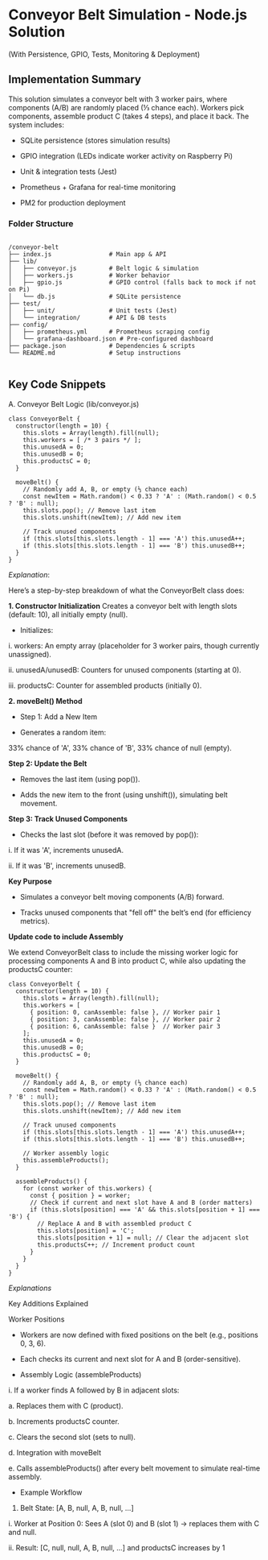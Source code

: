 # Conveyor Belt Simulation - Node.js Solution

(With Persistence, GPIO, Tests, Monitoring & Deployment)

## Implementation Summary

This solution simulates a conveyor belt with 3 worker pairs, where components (A/B) are randomly placed (⅓ chance each). Workers pick components, assemble product C (takes 4 steps), and place it back. The system includes:

- SQLite persistence (stores simulation results)

- GPIO integration (LEDs indicate worker activity on Raspberry Pi)

- Unit & integration tests (Jest)

- Prometheus + Grafana for real-time monitoring

- PM2 for production deployment

### Folder Structure 
```

/conveyor-belt  
├── index.js                # Main app & API  
├── lib/  
│   ├── conveyor.js         # Belt logic & simulation  
│   ├── workers.js          # Worker behavior  
│   ├── gpio.js             # GPIO control (falls back to mock if not on Pi)  
│   └── db.js               # SQLite persistence  
├── test/  
│   ├── unit/               # Unit tests (Jest)  
│   └── integration/        # API & DB tests  
├── config/  
│   ├── prometheus.yml      # Prometheus scraping config  
│   └── grafana-dashboard.json # Pre-configured dashboard  
├── package.json            # Dependencies & scripts  
└── README.md               # Setup instructions


``` 

## Key Code Snippets

A. Conveyor Belt Logic (lib/conveyor.js)

```
class ConveyorBelt {
  constructor(length = 10) {
    this.slots = Array(length).fill(null);
    this.workers = [ /* 3 pairs */ ];
    this.unusedA = 0;
    this.unusedB = 0;
    this.productsC = 0;
  }

  moveBelt() {
    // Randomly add A, B, or empty (⅓ chance each)
    const newItem = Math.random() < 0.33 ? 'A' : (Math.random() < 0.5 ? 'B' : null);
    this.slots.pop(); // Remove last item
    this.slots.unshift(newItem); // Add new item
    
    // Track unused components
    if (this.slots[this.slots.length - 1] === 'A') this.unusedA++;
    if (this.slots[this.slots.length - 1] === 'B') this.unusedB++;
  }
}
```

_Explanation_:

Here’s a step-by-step breakdown of what the ConveyorBelt class does:

**1. Constructor Initialization**
Creates a conveyor belt with length slots (default: 10), all initially empty (null).

- Initializes:

i. workers: An empty array (placeholder for 3 worker pairs, though currently unassigned).

ii. unusedA/unusedB: Counters for unused components (starting at 0).

iii. productsC: Counter for assembled products (initially 0).

**2. moveBelt() Method**

- Step 1: Add a New Item

- Generates a random item:

33% chance of 'A', 33% chance of 'B', 33% chance of null (empty).

**Step 2: Update the Belt**

- Removes the last item (using pop()).

- Adds the new item to the front (using unshift()), simulating belt movement.

**Step 3: Track Unused Components**

- Checks the last slot (before it was removed by pop()):

i. If it was 'A', increments unusedA.

ii. If it was 'B', increments unusedB.

**Key Purpose**

- Simulates a conveyor belt moving components (A/B) forward.

- Tracks unused components that "fell off" the belt’s end (for efficiency metrics).

**Update code to include Assembly**

We extend ConveyorBelt class to include the missing worker logic for processing components A and B into product C, while also updating the productsC counter:

```
class ConveyorBelt {
  constructor(length = 10) {
    this.slots = Array(length).fill(null);
    this.workers = [
      { position: 0, canAssemble: false }, // Worker pair 1
      { position: 3, canAssemble: false }, // Worker pair 2
      { position: 6, canAssemble: false }  // Worker pair 3
    ];
    this.unusedA = 0;
    this.unusedB = 0;
    this.productsC = 0;
  }

  moveBelt() {
    // Randomly add A, B, or empty (⅓ chance each)
    const newItem = Math.random() < 0.33 ? 'A' : (Math.random() < 0.5 ? 'B' : null);
    this.slots.pop(); // Remove last item
    this.slots.unshift(newItem); // Add new item

    // Track unused components
    if (this.slots[this.slots.length - 1] === 'A') this.unusedA++;
    if (this.slots[this.slots.length - 1] === 'B') this.unusedB++;

    // Worker assembly logic
    this.assembleProducts();
  }

  assembleProducts() {
    for (const worker of this.workers) {
      const { position } = worker;
      // Check if current and next slot have A and B (order matters)
      if (this.slots[position] === 'A' && this.slots[position + 1] === 'B') {
        // Replace A and B with assembled product C
        this.slots[position] = 'C';
        this.slots[position + 1] = null; // Clear the adjacent slot
        this.productsC++; // Increment product count
      }
    }
  }
}
```


_Explanations_

Key Additions Explained

Worker Positions

- Workers are now defined with fixed positions on the belt (e.g., positions 0, 3, 6).

- Each checks its current and next slot for A and B (order-sensitive).

- Assembly Logic (assembleProducts)

i. If a worker finds A followed by B in adjacent slots:

a. Replaces them with C (product).

b. Increments productsC counter.

c. Clears the second slot (sets to null).

d. Integration with moveBelt

e. Calls assembleProducts() after every belt movement to simulate real-time assembly.

- Example Workflow

1. Belt State: [A, B, null, A, B, null, ...]

i. Worker at Position 0: Sees A (slot 0) and B (slot 1) → replaces them with C and null.

ii. Result: [C, null, null, A, B, null, ...] and productsC increases by 1
